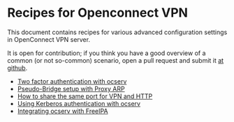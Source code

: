 # Recipes for Openconnect VPN

This document contains recipes for various advanced configuration
settings in OpenConnect VPN server.

It is open for contribution; if you think you have a good overview
of a common (or not so-common) scenario, open a pull request
and submit it [at github](https://github.com/openconnect/recipes).

* [Two factor authentication with ocserv](ocserv-2fa.md)
* [Pseudo-Bridge setup with Proxy ARP](ocserv-pseudo-bridge.md)
* [How to share the same port for VPN and HTTP](ocserv-multihost.md)
* [Using Kerberos authentication with ocserv](ocserv-kerberos.md)
* [Integrating ocserv with FreeIPA](ocserv-freeipa.md)
